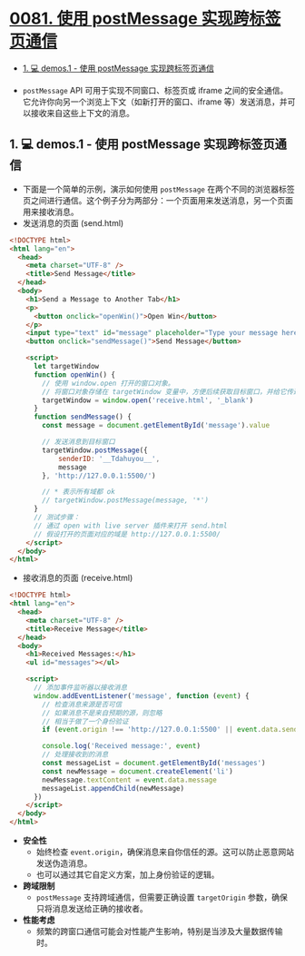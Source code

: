 # [0081. 使用 postMessage 实现跨标签页通信](https://github.com/Tdahuyou/TNotes.html-css-js/tree/main/notes/0081.%20%E4%BD%BF%E7%94%A8%20postMessage%20%E5%AE%9E%E7%8E%B0%E8%B7%A8%E6%A0%87%E7%AD%BE%E9%A1%B5%E9%80%9A%E4%BF%A1)

<!-- region:toc -->
- [1. 💻 demos.1 - 使用 postMessage 实现跨标签页通信](#1--demos1---使用-postmessage-实现跨标签页通信)
<!-- endregion:toc -->
- `postMessage` API 可用于实现不同窗口、标签页或 iframe 之间的安全通信。它允许你向另一个浏览上下文（如新打开的窗口、iframe 等）发送消息，并可以接收来自这些上下文的消息。

## 1. 💻 demos.1 - 使用 postMessage 实现跨标签页通信

- 下面是一个简单的示例，演示如何使用 `postMessage` 在两个不同的浏览器标签页之间进行通信。这个例子分为两部分：一个页面用来发送消息，另一个页面用来接收消息。
- 发送消息的页面 (send.html)

```html
<!DOCTYPE html>
<html lang="en">
  <head>
    <meta charset="UTF-8" />
    <title>Send Message</title>
  </head>
  <body>
    <h1>Send a Message to Another Tab</h1>
    <p>
      <button onclick="openWin()">Open Win</button>
    </p>
    <input type="text" id="message" placeholder="Type your message here..." />
    <button onclick="sendMessage()">Send Message</button>

    <script>
      let targetWindow
      function openWin() {
        // 使用 window.open 打开的窗口对象。
        // 将窗口对象存储在 targetWindow 变量中，方便后续获取目标窗口，并给它传递消息。
        targetWindow = window.open('receive.html', '_blank')
      }
      function sendMessage() {
        const message = document.getElementById('message').value

        // 发送消息到目标窗口
        targetWindow.postMessage({
            senderID: '__Tdahuyou__',
            message
        }, 'http://127.0.0.1:5500/')

        // * 表示所有域都 ok
        // targetWindow.postMessage(message, '*')
      }
      // 测试步骤：
      // 通过 open with live server 插件来打开 send.html
      // 假设打开的页面对应的域是 http://127.0.0.1:5500/
    </script>
  </body>
</html>
```

- 接收消息的页面 (receive.html)

```html
<!DOCTYPE html>
<html lang="en">
  <head>
    <meta charset="UTF-8" />
    <title>Receive Message</title>
  </head>
  <body>
    <h1>Received Messages:</h1>
    <ul id="messages"></ul>

    <script>
      // 添加事件监听器以接收消息
      window.addEventListener('message', function (event) {
        // 检查消息来源是否可信
        // 如果消息不是来自预期的源，则忽略
        // 相当于做了一个身份验证
        if (event.origin !== 'http://127.0.0.1:5500' || event.data.senderID !== '__Tdahuyou__') return

        console.log('Received message:', event)
        // 处理接收到的消息
        const messageList = document.getElementById('messages')
        const newMessage = document.createElement('li')
        newMessage.textContent = event.data.message
        messageList.appendChild(newMessage)
      })
    </script>
  </body>
</html>
```

- **安全性**
  - 始终检查 `event.origin`，确保消息来自你信任的源。这可以防止恶意网站发送伪造消息。
  - 也可以通过其它自定义方案，加上身份验证的逻辑。
- **跨域限制**
  - `postMessage` 支持跨域通信，但需要正确设置 `targetOrigin` 参数，确保只将消息发送给正确的接收者。
- **性能考虑**
  - 频繁的跨窗口通信可能会对性能产生影响，特别是当涉及大量数据传输时。
